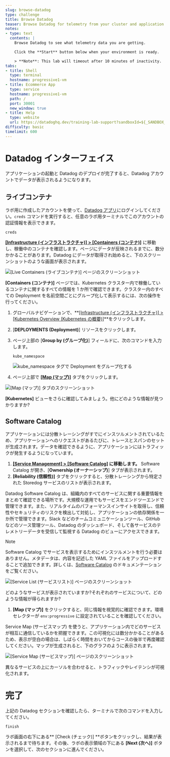 ```yaml
---
slug: browse-datadog
type: challenge
title: Browse Datadog
teaser: Browse Datadog for telemetry from your cluster and application
notes:
- type: text
  contents: |
    Browse Datadog to see what telemetry data you are getting.

    Click the **Start** button below when your environment is ready.

    > **Note**: This lab will timeout after 10 minutes of inactivity.
tabs:
- title: Shell
  type: terminal
  hostname: progressive1-vm
- title: Ecommerce App
  type: service
  hostname: progressive1-vm
  path: /
  port: 30001
  new_window: true
- title: Help
  type: website
  url: https://datadoghq.dev/training-lab-support?sandboxId=${_SANDBOX_ID}
difficulty: basic
timelimit: 600
---
```


Datadog インターフェイス
===

アプリケーションの起動と Datadog のデプロイが完了すると、Datadog アカウントでデータが表示されるようになります。 

## ライブコンテナ

ラボ用に作成したアカウントを使って、[Datadog アプリ](https://app.datadoghq.com)にログインしてください。`creds` コマンドを実行すると、任意のラボ用ターミナルでこのアカウントの認証情報を表示できます。

```sh,run
creds
```

**[\[Infrastructure (インフラストラクチャ)\] > \[Containers (コンテナ)\]](https://app.datadoghq.com/containers)** に移動し、稼働中のコンテナを確認します。ページにデータが反映されるまでに、数分かかることがあります。Datadog にデータが取得され始めると、下のスクリーンショットのような画面が表示されます。

![\[Live Containers (ライブコンテナ)\] ページのスクリーンショット](../assets/live_containers.png)

**\[Containers (コンテナ)\]** ページでは、Kubernetes クラスター内で稼働しているコンテナに関するすべての情報を 1 か所で確認できます。クラスター内のすべての Deployment を名前空間ごとにグループ化して表示するには、次の操作を行ってください。

1. グローバルナビゲーションで、**[\[Infrastructure (インフラストラクチャ)\] > \[Kubernetes Overview (Kubernetes の概要)\]](https://app.datadoghq.com/kubernetes)**をクリックします。

1. \[**DEPLOYMENTS (Deployment)**\] リソースをクリックします。

1. ページ上部の \[**Group by (グループ化)**\] フィールドに、次のコマンドを入力します。

   ```sh,run
   kube_namespace
   ```

   ![kube_namespace タグで Deployment をグループ化する](../assets/group_by_kube_namespace.png)

1. ページ上部で **[\[Map (マップ)\]](https://app.datadoghq.com/orchestration/map/deployment?groups=kube_namespace&metric=deployment.uptime&paused=false)** タブをクリックします。

![\[Map (マップ)\] タブのスクリーンショット](../assets/cluster_map.png)

**\[Kubernetes\]** ビューをさらに確認してみましょう。他にどのような情報が見つかりますか?

## Software Catalog

アプリケーションには分散トレーシングがすでにインスツルメントされているため、アプリケーションへのリクエストがあるたびに、トレースとスパンのセットが生成されます。データを確認できるように、アプリケーションにはトラフィックが発生するようになっています。

1. **[\[Service Management\] > \[Software Catalog\]](https://app.datadoghq.com/services?env=progressive&hostGroup=) に移動します。** 
   Software Catalog が開き、\[**Ownership (オーナーシップ)**\] タブが表示されます。
1. **\[Reliability (信頼性)\]** タブをクリックすると、分散トレーシングから特定された
   Storedog サービスのリストが表示されます。

Datadog Software Catalog は、組織内のすべてのサービスに関する重要情報をまとめて確認できる場所です。大規模な運用でもサービスをエンドツーエンドで管理できます。また、リアルタイムのパフォーマンスインサイトを取得し、信頼性やセキュリティのリスクを検出して対処し、アプリケーションの依存関係を一か所で管理できます。Slack などのチームコミュニケーションツール、GitHub などのソース管理ツール、Datadog のダッシュボード、そして各サービスのテレメトリーデータを受信して監視する Datadog のビューにアクセスできます。

> [!NOTE]
> Software Catalog でサービスを表示するためにインスツルメントを行う必要はありません。メタデータは、内容を記述した YAML ファイルをアップロードすることで追加できます。詳しくは、[Software Catalog](https://docs.datadoghq.com/software_catalog/) のドキュメンテーションをご覧ください。

![\[Service List (サービスリスト)\] ページのスクリーンショット](../assets/service_list.png)

どのようなサービスが表示されていますか?それぞれのサービスについて、どのような情報が得られますか?

1. **\[Map (マップ)\]** をクリックすると、同じ情報を視覚的に確認できます。環境セレクターが `env:progressive` 
に設定されていることを確認してください。

Service Map (サービスマップ) を使うと、アプリケーション内でどのサービスが相互に通信しているかを把握できます。この可視化には数分かかることがあるため、表示が空白の場合は、しばらく時間をおいてからコースの後半で再度確認してください。マップが生成されると、下のグラフのように表示されます。

![\[Service Map (サービスマップ)\] ページのスクリーンショット](../assets/service_map.png)

異なるサービスの上にカーソルを合わせると、トラフィックやレイテンシが可視化されます。

完了
===

上記の Datadog セクションを確認したら、ターミナルで次のコマンドを入力してください。

```sh,run
finish
```

ラボ画面の右下にある** \[Check (チェック)\] **ボタンをクリックし、結果が表示されるまで待ちます。その後、ラボの表示領域の下にある **\[Next (次へ)\]** ボタンを選択して、次のセクションに進んでください。
